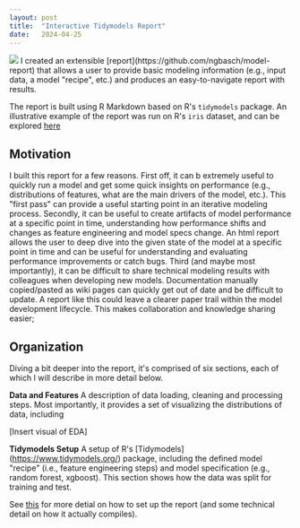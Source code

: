 ```yaml
---
layout: post
title:  "Interactive Tidymodels Report"
date:   2024-04-25
---
```

<img src="{{ site.baseurl }}/images/pic03.jpg">
I created an extensible [report](https://github.com/ngbasch/model-report) that allows a user to provide basic modeling information (e.g., input data, a model "recipe", etc.) and produces an easy-to-navigate report with results. 

The report is built using R Markdown based on R's `tidymodels` package. An illustrative example of the report was run on R's `iris` dataset, and can be explored <a href="{{ site.baseurl }}/240204_local.html" title="About Me">here</a>

## Motivation
I built this report for a few reasons. First off, it can b extremely useful to quickly run a model and get some quick insights on performance (e.g., distributions of features, what are the main drivers of the model, etc.). This "first pass" can provide a useful starting point in an iterative modeling process. Secondly, it can be useful to create artifacts of model performance at a specific point in time, understanding how performance shifts and changes as feature engineering and model specs change. An html report allows the user to deep dive into the given state of the model at a specific point in time and can be useful for understanding and evaluating performance improvements or catch bugs. Third (and maybe most importantly), it can be difficult to share technical modeling results with colleagues when developing new models. Documentation manually copied/pasted as wiki pages can quickly get out of date and be difficult to update. A report like this could leave a clearer paper trail within the model development lifecycle. This makes collaboration and knowledge sharing easier;


## Organization
Diving a bit deeper into the report, it's comprised of six sections, each of which I will describe in more detail below.

**Data and Features**
A description of data loading, cleaning and processing steps. Most importantly, it provides a set of visualizing the distributions of data, including

[Insert visual of EDA]

**Tidymodels Setup**
A setup of R's [Tidymodels] (https://www.tidymodels.org/) package, including the defined model "recipe" (i.e., feature engineering steps) and model specification (e.g., random forest, xgboost). This section shows how the data was split for training and test.



See [this](https://github.com/ngbasch/model-report?tab=readme-ov-file#how-to-set-up-your-own-report) for more detial on how to set up the report (and some technical detail on how it actually compiles).


